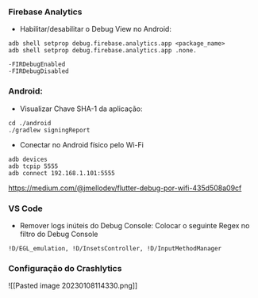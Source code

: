 ### Firebase Analytics
- Habilitar/desabilitar o Debug View no Android:
```
adb shell setprop debug.firebase.analytics.app <package_name>
adb shell setprop debug.firebase.analytics.app .none. 

-FIRDebugEnabled
-FIRDebugDisabled
```

### Android:
- Visualizar Chave SHA-1 da aplicação:
```shell
cd ./android
./gradlew signingReport
```
- Conectar no Android físico pelo Wi-Fi
```
adb devices
adb tcpip 5555
adb connect 192.168.1.101:5555 
```
https://medium.com/@jmellodev/flutter-debug-por-wifi-435d508a09cf

### VS Code
- Remover logs inúteis do Debug Console:
Colocar o seguinte Regex no filtro do Debug Console
```
!D/EGL_emulation, !D/InsetsController, !D/InputMethodManager
```

### Configuração do Crashlytics
![[Pasted image 20230108114330.png]]
